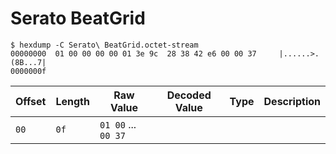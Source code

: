 # Serato BeatGrid

    $ hexdump -C Serato\ BeatGrid.octet-stream
    00000000  01 00 00 00 00 01 3e 9c  28 38 42 e6 00 00 37     |......>.(8B...7|
    0000000f

| Offset | Length | Raw Value                 | Decoded Value | Type                    | Description
| ------ | ------ | ------------------------- | ------------- | ----------------------- | -----------
|   `00` |   `0f` | `01 00` ... `00 37`       |               |                         |
